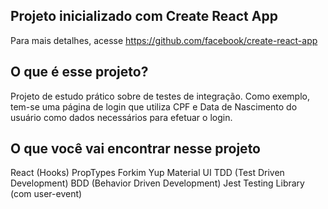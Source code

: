 ## Projeto inicializado com Create React App

Para mais detalhes, acesse <https://github.com/facebook/create-react-app>

## O que é esse projeto?

Projeto de estudo prático sobre de testes de integração. Como exemplo, tem-se uma página de login que utiliza CPF e Data de Nascimento do usuário como dados necessários para efetuar o login.

## O que você vai encontrar nesse projeto

React (Hooks)
PropTypes
Forkim
Yup
Material UI
TDD (Test Driven Development)
BDD (Behavior Driven Development)
Jest
Testing Library (com user-event)

